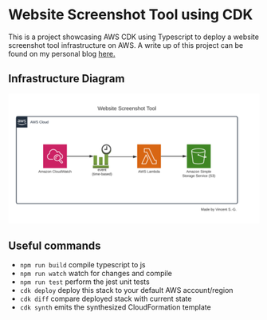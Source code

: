 # Website Screenshot Tool using CDK

This is a project showcasing AWS CDK using Typescript to deploy a website screenshot tool infrastructure on AWS. A write up of this project can be found on my personal blog [here.](vincentsg.ca/2020/website_screenshot_cron/)

## Infrastructure Diagram
![Website Screenshot Diagram]( image/website-screenshot-diagram-v1.png )

## Useful commands

 * `npm run build`   compile typescript to js
 * `npm run watch`   watch for changes and compile
 * `npm run test`    perform the jest unit tests
 * `cdk deploy`      deploy this stack to your default AWS account/region
 * `cdk diff`        compare deployed stack with current state
 * `cdk synth`       emits the synthesized CloudFormation template

